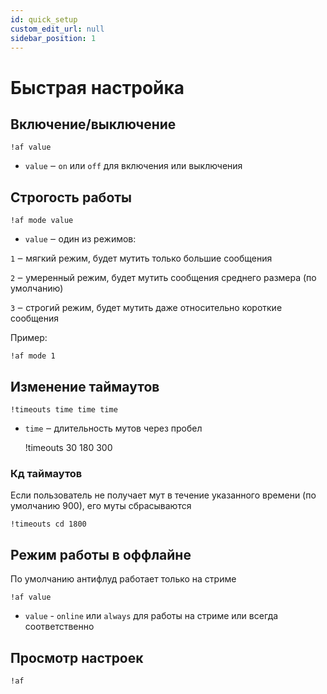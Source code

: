 ```yaml
---
id: quick_setup
custom_edit_url: null
sidebar_position: 1
---
```


# Быстрая настройка

## Включение/выключение
`!af value`
- `value` ‒ `on` или `off` для включения или выключения

## Строгость работы

`!af mode value`
- `value` ‒ один из режимов:

 `1` ‒ мягкий режим, будет мутить только большие сообщения

 `2` ‒ умеренный режим, будет мутить сообщения среднего размера (по умолчанию)

 `3` ‒ строгий режим, будет мутить даже относительно короткие сообщения

Пример:

    !af mode 1

## Изменение таймаутов

`!timeouts time time time`
- `time` ‒ длительность мутов через пробел


    !timeouts 30 180 300

### Кд таймаутов
Если пользователь не получает мут в течение указанного времени (по умолчанию 900), его муты сбрасываются

    !timeouts cd 1800

## Режим работы в оффлайне
По умолчанию антифлуд работает только на стриме

`!af value`
- `value` - `online` или `always` для работы на стриме или всегда соответственно

## Просмотр настроек

`!af`